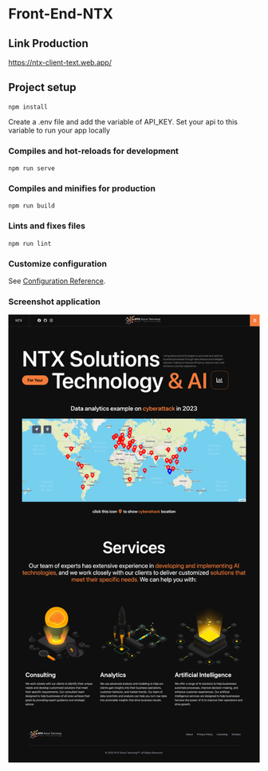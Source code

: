 # Front-End-NTX

## Link Production 
https://ntx-client-text.web.app/
## Project setup

```
npm install
```

Create a .env file and add the variable of API_KEY. Set your api to this variable to run your app locally

### Compiles and hot-reloads for development

```
npm run serve
```

### Compiles and minifies for production

```
npm run build
```

### Lints and fixes files

```
npm run lint
```

### Customize configuration

See [Configuration Reference](https://cli.vuejs.org/config/).

### Screenshot application
![screenshot](./public/Screenshot_NTX.png)